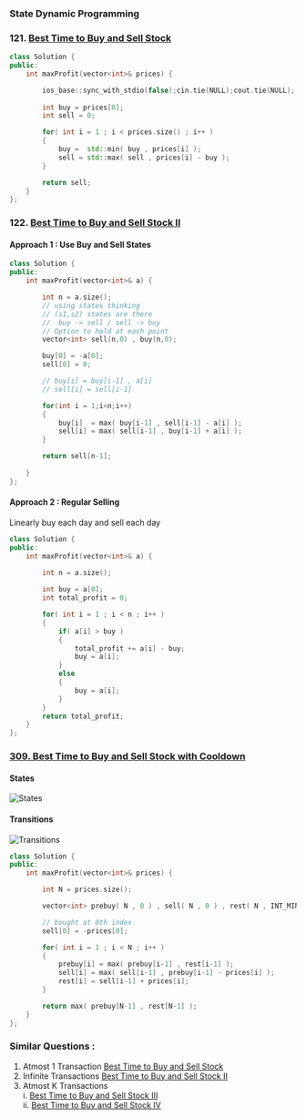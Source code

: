 ### State Dynamic Programming


### 121. [Best Time to Buy and Sell Stock](https://leetcode.com/problems/best-time-to-buy-and-sell-stock/description/)

```cpp
class Solution {
public:
    int maxProfit(vector<int>& prices) {

        ios_base::sync_with_stdio(false);cin.tie(NULL);cout.tie(NULL);
        
        int buy = prices[0]; 
        int sell = 0;

        for( int i = 1 ; i < prices.size() ; i++ )
        {
            buy =  std::min( buy , prices[i] );
            sell = std::max( sell , prices[i] - buy );
        }

        return sell;
    }
};
```
### 122. [Best Time to Buy and Sell Stock II](https://leetcode.com/problems/best-time-to-buy-and-sell-stock-ii/) 

#### Approach 1 : Use Buy and Sell States
```cpp
class Solution {
public:
    int maxProfit(vector<int>& a) {

        int n = a.size();
        // using states thinking
        // (s1,s2) states are there 
        //  buy -> sell / sell -> buy
        // Option to hold at each point
        vector<int> sell(n,0) , buy(n,0);

        buy[0] = -a[0];
        sell[0] = 0;

        // buy[i] = buy[i-1] , a[i]
        // sell[i] = sell[i-1] 

        for(int i = 1;i<n;i++)
        {
            buy[i]  = max( buy[i-1] , sell[i-1] - a[i] );
            sell[i] = max( sell[i-1] , buy[i-1] + a[i] );
        }

        return sell[n-1];
        
    }
};
```

#### Approach 2 : Regular Selling
Linearly buy each day and sell each day

```cpp
class Solution {
public:
    int maxProfit(vector<int>& a) {

        int n = a.size();
        
        int buy = a[0];
        int total_profit = 0;

        for( int i = 1 ; i < n ; i++ )
        {
            if( a[i] > buy )
            {
                total_profit += a[i] - buy;
                buy = a[i];
            }
            else
            {
                buy = a[i];
            }
        }
        return total_profit;
    }
};
```

### [309. Best Time to Buy and Sell Stock with Cooldown](https://leetcode.com/problems/best-time-to-buy-and-sell-stock-with-cooldown/)


#### States
![States](https://github.com/samadeep/data_structures_algorithms/blob/main/Leetcode/Dyanamic%20Programming/Images/States.png)



#### Transitions
![Transitions](https://github.com/samadeep/data_structures_algorithms/blob/main/Leetcode/Dyanamic%20Programming/Images/States.png)

```cpp
class Solution {
public:
    int maxProfit(vector<int>& prices) {

        int N = prices.size();

        vector<int> prebuy( N , 0 ) , sell( N , 0 ) , rest( N , INT_MIN );

        // bought at 0th index 
        sell[0] = -prices[0];

        for( int i = 1 ; i < N ; i++ )
        {
            prebuy[i] = max( prebuy[i-1] , rest[i-1] );
            sell[i] = max( sell[i-1] , prebuy[i-1] - prices[i] );
            rest[i] = sell[i-1] + prices[i];
        }

        return max( prebuy[N-1] , rest[N-1] );
    }
};
```

### Similar Questions :

1. Atmost 1 Transaction [Best Time to Buy and Sell Stock](https://leetcode.com/problems/best-time-to-buy-and-sell-stock/) 
2. Infinite Transactions [Best Time to Buy and Sell Stock II](https://leetcode.com/problems/best-time-to-buy-and-sell-stock-ii/) 
3. Atmost K Transactions  
    i. [Best Time to Buy and Sell Stock III](https://leetcode.com/problems/best-time-to-buy-and-sell-stock-iii/)   
    ii. [Best Time to Buy and Sell Stock IV](https://leetcode.com/problems/best-time-to-buy-and-sell-stock-iv/) 


